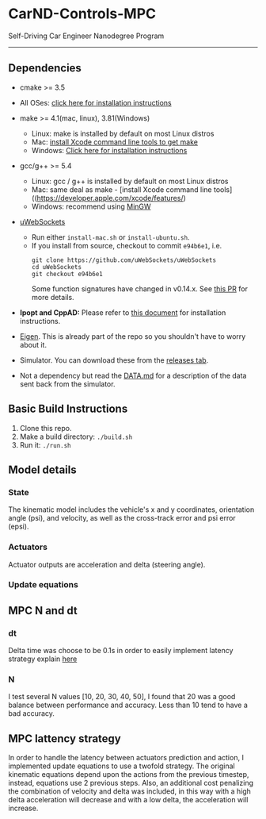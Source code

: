 # CarND-Controls-MPC
Self-Driving Car Engineer Nanodegree Program

---

## Dependencies

* cmake >= 3.5
 * All OSes: [click here for installation instructions](https://cmake.org/install/)
* make >= 4.1(mac, linux), 3.81(Windows)
  * Linux: make is installed by default on most Linux distros
  * Mac: [install Xcode command line tools to get make](https://developer.apple.com/xcode/features/)
  * Windows: [Click here for installation instructions](http://gnuwin32.sourceforge.net/packages/make.htm)
* gcc/g++ >= 5.4
  * Linux: gcc / g++ is installed by default on most Linux distros
  * Mac: same deal as make - [install Xcode command line tools]((https://developer.apple.com/xcode/features/)
  * Windows: recommend using [MinGW](http://www.mingw.org/)
* [uWebSockets](https://github.com/uWebSockets/uWebSockets)
  * Run either `install-mac.sh` or `install-ubuntu.sh`.
  * If you install from source, checkout to commit `e94b6e1`, i.e.
    ```
    git clone https://github.com/uWebSockets/uWebSockets
    cd uWebSockets
    git checkout e94b6e1
    ```
    Some function signatures have changed in v0.14.x. See [this PR](https://github.com/udacity/CarND-MPC-Project/pull/3) for more details.

* **Ipopt and CppAD:** Please refer to [this document](https://github.com/udacity/CarND-MPC-Project/blob/master/install_Ipopt_CppAD.md) for installation instructions.
* [Eigen](http://eigen.tuxfamily.org/index.php?title=Main_Page). This is already part of the repo so you shouldn't have to worry about it.
* Simulator. You can download these from the [releases tab](https://github.com/udacity/self-driving-car-sim/releases).
* Not a dependency but read the [DATA.md](./DATA.md) for a description of the data sent back from the simulator.


## Basic Build Instructions

1. Clone this repo.
2. Make a build directory: `./build.sh`
4. Run it: `./run.sh`

## Model details
### State
The kinematic model includes the vehicle's x and y coordinates, orientation angle (psi), and velocity, as well as the cross-track error and psi error (epsi).
### Actuators
Actuator outputs are acceleration and delta (steering angle).
### Update equations

## MPC N and dt
### dt
Delta time was choose to be 0.1s in order to easily implement latency strategy explain [here](#mpc-lattency-strategy)
### N
I test several N values [10, 20, 30, 40, 50], I found that 20 was a good balance between performance and accuracy. Less than 10 tend to have a bad accuracy.

## MPC lattency strategy
In order to handle the latency between actuators prediction and action, I implemented update equations to use a twofold strategy. The original kinematic equations depend upon the actions from the previous timestep, instead, equations use 2 previous steps. Also, an additional cost penalizing the combination of velocity and delta was included, in this way with a high delta acceleration will decrease and with a low delta, the acceleration will increase.
